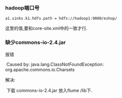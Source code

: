 

### hadoop端口号



```
a1.sinks.k1.hdfs.path = hdfs://hadoop1:9000/eshop/

```

这里的值,要和core-site.xml中的一致才行.



### 缺少commons-io-2.4.jar

报错 

​	Caused by: java.lang.ClassNotFoundException: org.apache.commons.io.Charsets

解决:

​	下载 commons-io-2.4.jar 放入flume /lib下.

